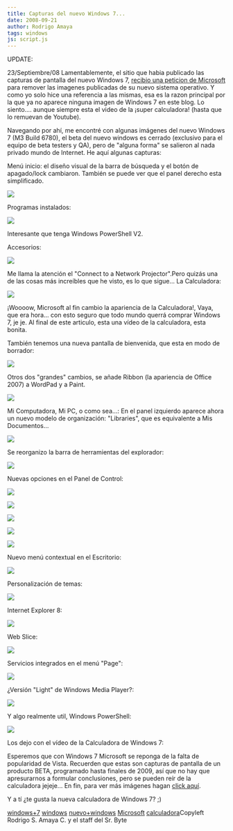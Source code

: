 ```yaml
---
title: Capturas del nuevo Windows 7...
date: 2008-09-21
author: Rodrigo Amaya
tags: windows
js: script.js
---
```


UPDATE:

23/Septiembre/08 Lamentablemente,
      el sitio que habia publicado las capturas de pantalla del nuevo Windows 7, [recibio una peticion de Microsoft](http://www.thinknext.net/archives/2281)
      para remover las imagenes publicadas de su nuevo sistema operativo. Y como yo solo hice una
      referencia a las mismas, esa es la razon principal por la que ya no aparece ninguna imagen de
      Windows 7 en este blog. Lo siento.... aunque siempre esta el video de la ¡super calculadora!
      (hasta que lo remuevan de Youtube).

Navegando por ahí, me
      encontré con algunas imágenes del nuevo Windows 7 (M3 Build 6780), el beta del nuevo windows
      es cerrado (exclusivo para el equipo de beta testers y QA), pero de "alguna forma" se salieron
      al nada privado mundo de Internet. He aquí algunas capturas:

Menú inicio: el
      diseño visual de la barra de búsqueda y el botón de apagado/lock cambiaron. También se puede
      ver que el panel derecho esta simplificado.

![](http://www.thinknext.net/content/2008/09/win7/start-menu.png)

 Programas
      instalados:

![](http://www.thinknext.net/content/2008/09/win7/start-programs.png)

 Interesante que tenga Windows PowerShell
      V2.

Accesorios:

![](http://www.thinknext.net/content/2008/09/win7/start-accessories.png)

 Me llama la atención el "Connect to a
      Network Projector".Pero quizás una de las cosas más increíbles que he visto, es lo que
      sigue...
La Calculadora:

![](http://www.thinknext.net/content/2008/09/win7/calculator.png)

 ¡Woooow, Microsoft al fin cambio la apariencia
      de la Calculadora!, Vaya, que era hora... con esto seguro que todo mundo querrá comprar
      Windows 7, je je. Al final de este articulo, esta una vídeo de la calculadora, esta
      bonita.

También tenemos una nueva pantalla de bienvenida, que esta en modo de borrador:

![](http://www.thinknext.net/content/2008/09/win7/welcome.png)

 Otros dos "grandes" cambios, se añade Ribbon (la apariencia de Office 2007) a WordPad y a Paint.

![](http://www.thinknext.net/content/2008/09/win7/wordpad.png)

 Mi
      Computadora, Mi PC, o como sea...:
En el panel izquierdo aparece ahora
      un nuevo modelo de organización: "Libraries", que es equivalente a Mis Documentos...

![](http://www.thinknext.net/content/2008/09/win7/computer.png)

 Se
      reorganizo la barra de herramientas del explorador:

![](http://www.thinknext.net/content/2008/09/win7/Computer-menu1.png)

 Nuevas opciones en el Panel de Control:

![](http://www.thinknext.net/content/2008/09/win7/cp-sysicon.png)

 ![](http://www.thinknext.net/content/2008/09/win7/cp-sysicon-window.png)

 ![](http://www.thinknext.net/content/2008/09/win7/cp-loc.png)

 ![](http://www.thinknext.net/content/2008/09/win7/cp-cre.png)

 ![](http://www.thinknext.net/content/2008/09/win7/cp-bio.png)

Nuevo menú
      contextual en el Escritorio:

![](http://www.thinknext.net/content/2008/09/win7/desktop-context-menu.png)

Personalización de temas:

 ![](http://www.thinknext.net/content/2008/09/win7/desktop-personlize.png)

 Internet Explorer
      8:

![](http://www.thinknext.net/content/2008/09/win7/ie8-2-error-message.png)

 Web
      Slice:

![](http://www.thinknext.net/content/2008/09/win7/ie8-3-webslice.png)

 Servicios
      integrados en el menú "Page":

![](http://www.thinknext.net/content/2008/09/win7/ie8-4-page.png)

¿Versión "Light" de Windows Media
      Player?:

![](http://www.thinknext.net/content/2008/09/win7/light-wmping.png)

Y algo realmente util, Windows PowerShell:

![](http://www.thinknext.net/content/2008/09/win7/powershell.png)

Los dejo con el vídeo de la Calculadora de Windows 7:

Esperemos
      que con Windows 7 Microsoft se reponga de la falta de popularidad de Vista.
Recuerden que estas son capturas de pantalla de un producto BETA, programado hasta
      finales de 2009, así que no hay que apresurarnos a formular conclusiones, pero se pueden reír
      de la calculadora jejeje... En fin, para ver más imágenes hagan [click aquí](http://www.thinknext.net/).

Y a tí ¿te
      gusta la nueva calculadora de Windows 7? ;)

[windows+7](http://www.blogalaxia.com/tags/windows+7) [windows](http://www.blogalaxia.com/tags/windows) [nuevo+windows](http://www.blogalaxia.com/tags/nuevo+windows) [Microsoft](http://www.blogalaxia.com/tags/microsoft) [calculadora](http://www.blogalaxia.com/tags/calculadora)Copyleft Rodrigo S. Amaya C. y el staff del Sr.
      Byte